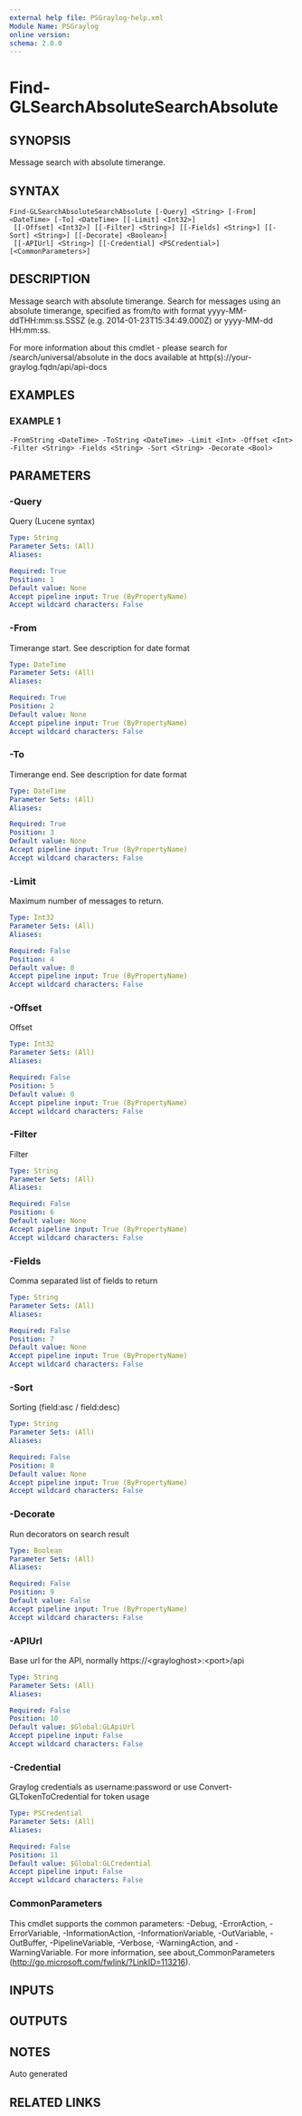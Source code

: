 ```yaml
---
external help file: PSGraylog-help.xml
Module Name: PSGraylog
online version:
schema: 2.0.0
---
```


# Find-GLSearchAbsoluteSearchAbsolute

## SYNOPSIS
Message search with absolute timerange.

## SYNTAX

```
Find-GLSearchAbsoluteSearchAbsolute [-Query] <String> [-From] <DateTime> [-To] <DateTime> [[-Limit] <Int32>]
 [[-Offset] <Int32>] [[-Filter] <String>] [[-Fields] <String>] [[-Sort] <String>] [[-Decorate] <Boolean>]
 [[-APIUrl] <String>] [[-Credential] <PSCredential>] [<CommonParameters>]
```

## DESCRIPTION
Message search with absolute timerange.
Search for messages using an absolute timerange, specified as from/to with format yyyy-MM-ddTHH:mm:ss.SSSZ (e.g.
2014-01-23T15:34:49.000Z) or yyyy-MM-dd HH:mm:ss.

For more information about this cmdlet - please search for /search/universal/absolute in the docs available at http(s)://your-graylog.fqdn/api/api-docs

## EXAMPLES

### EXAMPLE 1
```
-FromString <DateTime> -ToString <DateTime> -Limit <Int> -Offset <Int> -Filter <String> -Fields <String> -Sort <String> -Decorate <Bool>
```

## PARAMETERS

### -Query
Query (Lucene syntax)

```yaml
Type: String
Parameter Sets: (All)
Aliases:

Required: True
Position: 1
Default value: None
Accept pipeline input: True (ByPropertyName)
Accept wildcard characters: False
```

### -From
Timerange start.
See description for date format

```yaml
Type: DateTime
Parameter Sets: (All)
Aliases:

Required: True
Position: 2
Default value: None
Accept pipeline input: True (ByPropertyName)
Accept wildcard characters: False
```

### -To
Timerange end.
See description for date format

```yaml
Type: DateTime
Parameter Sets: (All)
Aliases:

Required: True
Position: 3
Default value: None
Accept pipeline input: True (ByPropertyName)
Accept wildcard characters: False
```

### -Limit
Maximum number of messages to return.

```yaml
Type: Int32
Parameter Sets: (All)
Aliases:

Required: False
Position: 4
Default value: 0
Accept pipeline input: True (ByPropertyName)
Accept wildcard characters: False
```

### -Offset
Offset

```yaml
Type: Int32
Parameter Sets: (All)
Aliases:

Required: False
Position: 5
Default value: 0
Accept pipeline input: True (ByPropertyName)
Accept wildcard characters: False
```

### -Filter
Filter

```yaml
Type: String
Parameter Sets: (All)
Aliases:

Required: False
Position: 6
Default value: None
Accept pipeline input: True (ByPropertyName)
Accept wildcard characters: False
```

### -Fields
Comma separated list of fields to return

```yaml
Type: String
Parameter Sets: (All)
Aliases:

Required: False
Position: 7
Default value: None
Accept pipeline input: True (ByPropertyName)
Accept wildcard characters: False
```

### -Sort
Sorting (field:asc / field:desc)

```yaml
Type: String
Parameter Sets: (All)
Aliases:

Required: False
Position: 8
Default value: None
Accept pipeline input: True (ByPropertyName)
Accept wildcard characters: False
```

### -Decorate
Run decorators on search result

```yaml
Type: Boolean
Parameter Sets: (All)
Aliases:

Required: False
Position: 9
Default value: False
Accept pipeline input: True (ByPropertyName)
Accept wildcard characters: False
```

### -APIUrl
Base url for the API, normally https://\<grayloghost\>:\<port\>/api

```yaml
Type: String
Parameter Sets: (All)
Aliases:

Required: False
Position: 10
Default value: $Global:GLApiUrl
Accept pipeline input: False
Accept wildcard characters: False
```

### -Credential
Graylog credentials as username:password or use Convert-GLTokenToCredential for token usage

```yaml
Type: PSCredential
Parameter Sets: (All)
Aliases:

Required: False
Position: 11
Default value: $Global:GLCredential
Accept pipeline input: False
Accept wildcard characters: False
```

### CommonParameters
This cmdlet supports the common parameters: -Debug, -ErrorAction, -ErrorVariable, -InformationAction, -InformationVariable, -OutVariable, -OutBuffer, -PipelineVariable, -Verbose, -WarningAction, and -WarningVariable. For more information, see about_CommonParameters (http://go.microsoft.com/fwlink/?LinkID=113216).

## INPUTS

## OUTPUTS

## NOTES
Auto generated

## RELATED LINKS
